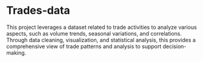# Trades-data
This project leverages a dataset related to trade activities to analyze various aspects, such as volume trends, seasonal variations, and correlations. Through data cleaning, visualization, and statistical analysis, this provides a comprehensive view of trade patterns and analysis to support decision-making.   
